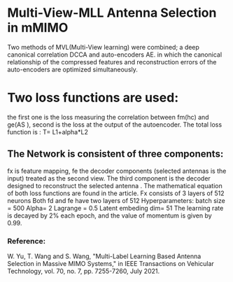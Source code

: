 # Multi-View-MLL Antenna Selection in mMIMO

Two methods of MVL(Multi-View learning) were combined; a deep canonical
correlation DCCA and auto-encoders AE. in which the canonical relationship of the
compressed features and reconstruction errors of the auto-encoders are optimized
simultaneously.
#  Two loss functions are used:
the first one is the loss measuring the correlation between
fm(hc) and ge(AS ), second is the loss at the output of the autoencoder. The total loss
function is : T= L1+alpha*L2
## The Network is consistent of three components:
fx is feature mapping, fe the decoder components (selected antennas is the input) treated as the second view.
The third component is the decoder designed to reconstruct the selected antenna .
The mathematical equation of both loss functions are found in the article.
Fx consists of 3 layers of 512 neurons
Both fd and fe have two layers of 512
Hyperparameters: batch size = 500
Alpha= 2
Lagrange = 0.5
Latent embeding dim= 51
The learning rate is decayed by 2% each epoch, and the value of momentum is given by
0.99.

###  Reference:
W. Yu, T. Wang and S. Wang, "Multi-Label Learning Based Antenna Selection in
Massive MIMO Systems," in IEEE Transactions on Vehicular Technology, vol. 70, no. 7,
pp. 7255-7260, July 2021.
